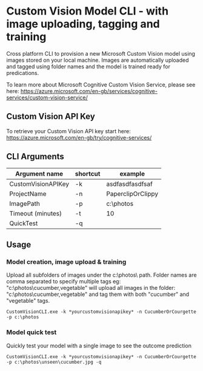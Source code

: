 # Custom Vision Model CLI - with image uploading, tagging and training
Cross platform CLI to provision a new Microsoft Custom Vision model using images stored on your local machine.  Images are automatically uploaded and tagged using folder names and the model is trained ready for predications.

To learn more about Microsoft Cognitive Custom Vision Service, please see here: https://azure.microsoft.com/en-gb/services/cognitive-services/custom-vision-service/

## Custom Vision API Key
To retrieve your Custom Vision API key start here: https://azure.microsoft.com/en-gb/try/cognitive-services/

## CLI Arguments

| Argument name | shortcut | example |
|----|----|----|
| CustomVisionAPIKey | -k | asdfasdfasdfsaf |
| ProjectName | -n | PaperclipOrClippy | 
| ImagePath | -p | c:\photos |
| Timeout (minutes) | -t | 10 |
| QuickTest | -q | |

## Usage

### Model creation, image upload & training
Upload all subfolders of images under the c:\\photos\ path.  Folder names are comma separated to specify multiple tags eg:
"c:\photos\cucumber,vegetable" will upload all images in the folder: "c:\photos\cucumber,vegetable" and tag them with both "cucumber" and "vegetable" tags.
```
CustomVisionCLI.exe -k *yourcustomvisionapikey* -n CucumberOrCourgette -p c:\photos
```

### Model quick test
Quickly test your model with a single image to see the outcome prediction

```
CustomVisionCLI.exe -k *yourcustomvisionapikey* -n CucumberOrCourgette -p c:\photos\unseen\cucumber.jpg -q
```





